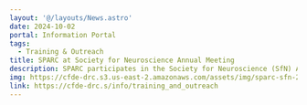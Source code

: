 ```yaml
---
layout: '@/layouts/News.astro'
date: 2024-10-02
portal: Information Portal
tags:
  - Training & Outreach
title: SPARC at Society for Neuroscience Annual Meeting
description: SPARC participates in the Society for Neuroscience (SfN) Annual Meeting where scientists worldwide meet to explore new ideas, exchange research findings, and immerse themselves in their field. Visit SPARC at Booth #1764.
img: https://cfde-drc.s3.us-east-2.amazonaws.com/assets/img/sparc-sfn-2024.png
link: https://cfde-drc.s/info/training_and_outreach
---
```

